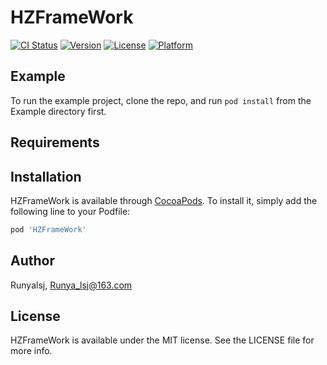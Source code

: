 # HZFrameWork

[![CI Status](https://img.shields.io/travis/Runyalsj/HZFrameWork.svg?style=flat)](https://travis-ci.org/Runyalsj/HZFrameWork)
[![Version](https://img.shields.io/cocoapods/v/HZFrameWork.svg?style=flat)](https://cocoapods.org/pods/HZFrameWork)
[![License](https://img.shields.io/cocoapods/l/HZFrameWork.svg?style=flat)](https://cocoapods.org/pods/HZFrameWork)
[![Platform](https://img.shields.io/cocoapods/p/HZFrameWork.svg?style=flat)](https://cocoapods.org/pods/HZFrameWork)

## Example

To run the example project, clone the repo, and run `pod install` from the Example directory first.

## Requirements

## Installation

HZFrameWork is available through [CocoaPods](https://cocoapods.org). To install
it, simply add the following line to your Podfile:

```ruby
pod 'HZFrameWork'
```

## Author

Runyalsj, Runya_lsj@163.com

## License

HZFrameWork is available under the MIT license. See the LICENSE file for more info.
